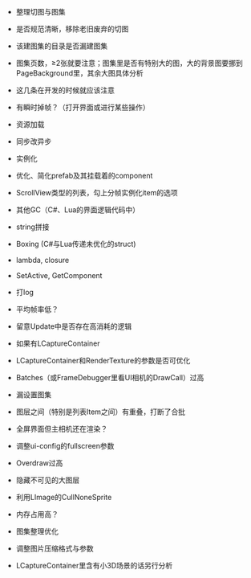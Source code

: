 - 整理切图与图集

- 是否规范清晰，移除老旧废弃的切图
- 该建图集的目录是否漏建图集
- 图集页数，≥2张就要注意；图集里是否有特别大的图，大的背景图要挪到PageBackground里，其余大图具体分析
- 这几条在开发的时候就应该注意

- 有瞬时掉帧？（打开界面或进行某些操作）

- 资源加载

- 同步改异步

- 实例化

- 优化、简化prefab及其挂载着的component
- ScrollView类型的列表，勾上分帧实例化item的选项

- 其他GC（C#、Lua的界面逻辑代码中）

- string拼接
- Boxing (C#与Lua传递未优化的struct)
- lambda, closure
- SetActive, GetComponent
- 打log

- 平均帧率低？

- 留意Update中是否存在高消耗的逻辑
- 如果有LCaptureContainer

- LCaptureContainer和RenderTexture的参数是否可优化

- Batches（或FrameDebugger里看UI相机的DrawCall）过高

- 漏设置图集
- 图层之间（特别是列表Item之间）有重叠，打断了合批
- 全屏界面但主相机还在渲染？

- 调整ui-config的fullscreen参数

- Overdraw过高

- 隐藏不可见的大图层
- 利用LImage的CullNoneSprite

- 内存占用高？

- 图集整理优化
- 调整图片压缩格式与参数
- LCaptureContainer里含有小3D场景的话另行分析